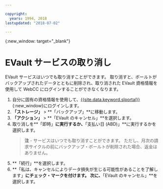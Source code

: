 ```yaml
---

copyright:
  years: 1994, 2018
lastupdated: "2018-07-02"

---
```

{:new_window: target="_blank"}

# EVault サービスの取り消し

EVault サービスはいつでも取り消すことができます。 取り消すと、ボールトがバックアップされたデータとともに削除され、取り消された EVault 資格情報を使用して WebCC にログインすることができなくなります。

1. 自分に固有の資格情報を使用して、[{{site.data.keyword.slportal}}](https://control.softlayer.com/){:new_window}にログインします。
2. **「ストレージ」** > **「バックアップ」**に移動します。 
3. **「アクション」** > **「EVault のキャンセル」**を選択します。
4. 取り消しを**「即時」**に実行するか、**「支払い日 (ABD)」**に実行するかを選択します。
   >**注** - サービスはいつでも取り消すことができます。 ただし、月次の請求サイクルの前にバックアップ・ボールトが削除された場合、返金はありません。
5. **「続行」**を選択します。
6. **「私は、キャンセルによりデータ損失が生じる可能性があることを了解します」**にチェック・マークを付けます。 次に、**「EVault のキャンセル」**を選択します。
